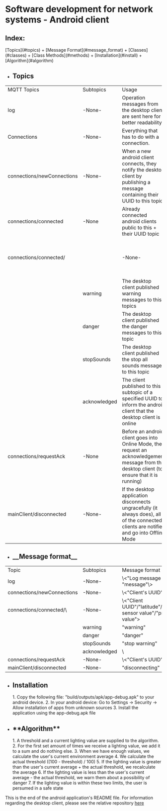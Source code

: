 <h1> Software development for network systems - Android client </h1>
<h2> Index: </h2>
[Topics](#topics)
+ [Message Format](#message_format)
+ [Classes](#classes)
   + [Class Methods](#methods)
+  [Installation](#install)
+  [Algorithm](#algorithm)

+ <h2> <a name="topics">Topics</a> </h2>
<table>
<tr>
	<td>MQTT Topics</td>
	<td>Subtopics</td>
	<td>Usage</td>
</tr>
<tr>
	<td>log</td>
	<td>-None-</td>
	<td>Operation messages from the desktop client are sent here for better readability</td>
</tr>
<tr>
	<td>Connections</td>
	<td>-None-</td>
	<td>Everything that has to do with a connection.</td>
</tr>
<tr>
	<td>connections/newConnections</td>
	<td>-None-</td>
	<td>When a new android client connects, they notify the desktop client by publishing a message containing their UUID to this topic</td>
</tr>
<tr>
	<td>connections/connected</td>
	<td>-None</td>
	<td>Already connected android clients public to this + their UUID topic</td>
</tr>
<tr>
	<td>connections/connected/<Client's UUID\><td>
	<td>-None-</td>
	<td>Already connected android clients public to this topic</td>
</tr>
<tr>
	<td></td>
	<td>warning</td>
	<td>The desktop client published warning messages to this topics</td>
</tr>
<tr>
	<td></td>
	<td>danger</td>
	<td>The desktop client published the danger messages to this topic</td>
</tr>
<tr>
	<td></td>
	<td>stopSounds</td>
	<td>The desktop client published the stop all sounds messages to this topic</td>
</tr>
<tr>
	<td></td>
	<td>acknowledged</td>
	<td>The client published to this subtopic of a specified UUID to inform the android client that the desktop client is online</td>
</tr>
<tr>
	<td>connections/requestAck</td>
	<td>-None</td>
	<td>Before an android client goes into Online Mode, they request an acknowledgement message from the desktop client (to ensure that it is running)</td>
</tr>
<tr>
	<td>mainClient/disconnected</td>
	<td>-None-</td>
	<td>If the desktop application disconnects ungracefully (it always does), all of the connected clients are notified and go into Offline Mode</td>
</tr>
</table>

+ <h2><a name="message_format">__Message format__</a> </h2>

<table>
<tr>
<td>Topic</td>
<td>Subtopics</td>
<td>Message format</td>
</tr><tr>
<td>log</td>
<td>-None-</td>
<td>\<"Log message type" - "message"\></td>
</tr><tr>
<td>connections/newConnections</td>
<td>-None-</td>
<td>\<"Client's UUID"\></td>
</tr><tr>
<td>connections/connected/\<Client's UUID></td>
<td>-None-</td>
<td>\<"Client UUID"/"latitude"/"longitude"/"light sensor value"/"proximity sensor value"></td>
</tr><tr>
<td></td>
<td>warning</td>
<td>"warning"</td>
</tr><tr>
<td></td>
<td>danger</td>
<td>"danger"</td>
</tr><tr>
<td></td>
<td>stopSounds</td>
<td>"stop warning"</td>
</tr><tr>
<td></td>
<td>acknowledged</td>
<td>\<The frequency at which the android client should contact the desktop client\></td>
</tr><tr>
<td>connections/requestAck</td>
<td>-None-</td>
<td>\<"Client's UUID"\></td>
</tr><tr>
<td>mainClient/disconnected</td>
<td>-None-</td>
<td>"disconnecting"</td>
</tr></table>

+ <h2> <a name="install">Installation</a> </h2>
    1. Copy the following file:  
    "build/outputs/apk/app-debug.apk" to your android device.
    2. In your android device:  
    Go to Settings -> Security -> Allow installation of apps from unknown sources
    3. Install the application using the app-debug.apk file

+ <h2><a name="algorithm">**Algorithm**</a></h2>
    1. A threshold and a current lighting value are supplied to the algorithm.
    2. For the first set amount of times we receive a lighting value, we add it to a sum and do nothing else.
    3. When we have enough values, we calculate the user's current environment average
    4. We calculate the actual threshold ((100 - threshold) / 100)
    5. If the lighting value is greater than the user's current average + the actual threshold, we recalculate the average
    6. If the lighting value is less than the user's current average - the actual threshold, we warn them about a possibility of danger
    7. If the lighting value is within these two limits, the user is persumed in a safe state

This is the end of the android application's README file. For information regarding the desktop client, please see the relative repository [here](https://github.com/kostaskol/MSDN-Desktop)
